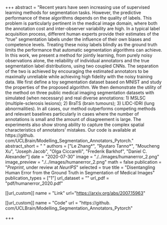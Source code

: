 +++
abstract = "Recent years have seen increasing use of supervised learning methods for segmentation tasks. However, the predictive performance of these algorithms depends on the quality of labels. This problem is particularly pertinent in the medical image domain, where both the annotation cost and inter-observer variability are high. In a typical label acquisition process, different human experts provide their estimates of the “true” segmentation labels under the influence of their own biases and competence levels. Treating these noisy labels blindly as the ground truth limits the performance that automatic segmentation algorithms can achieve. In this work, we present a method for jointly learning, from purely noisy observations alone, the reliability of individual annotators and the true segmentation label distributions, using two coupled CNNs. The separation of the two is achieved by encouraging the estimated annotators to be maximally unreliable while achieving high fidelity with the noisy training data. We first define a toy segmentation dataset based on MNIST and study the properties of the proposed algorithm. We then demonstrate the utility of the method on three public medical imaging segmentation datasets with simulated (when necessary) and real diverse annotations: 1) MSLSC (multiple-sclerosis lesions); 2) BraTS (brain tumours); 3) LIDC-IDRI (lung abnormalities). In all cases, our method outperforms competing methods and relevant baselines particularly in cases where the number of annotations is small and the amount of disagreement is large. The experiments also show strong ability to capture the complex spatial characteristics of annotators’ mistakes. Our code is available at https://github. com/UCLBrain/Modelling_Segmentation_Annotators_Pytorch."
abstract_short = " "
authors = ["Le Zhang&ast;", "Ryutaro Tanno&ast;", "Moucheng Xu", "Joseph Jacob", "Olga Ciccarelli", "Frederik Barkhof",  "Daniel C. Alexander"]
date = "2020-07-30"
image = "./../images/humanerror_2.png"
image_preview = "./../images/humanerror_2.png"
math = false
publication = "*Preprint*, under review at *NeurIPS*"
selected = true
title = "Disentangling Human Error from the Ground Truth in Segmentation of Medical Images"
publication_types = ["1"]
url_dataset = ""
url_pdf = "pdf/humanerror_2020.pdf"

[[url_custom]]
name = "Link"
url="https://arxiv.org/abs/2007.15963"

[[url_custom]]
name = "Code"
url = "https://github. com/UCLBrain/Modelling_Segmentation_Annotators_Pytorch"

+++
